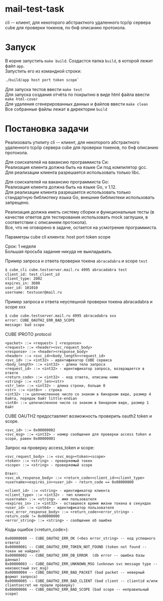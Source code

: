 # mail-test-task
cli -- клиент, для некоторого абстрактного удаленного tcp/ip сервера cube для проверки токенов, по бнф описанию протокола.
# Запуск
В корне запустить `make build`. Создастся папка `build`, в которой лежит файл `app`.  
Запустить его из командной строки:  
```bash
./build/app host port token scope`
```
Для запуска тестов ввести `make test`  
Для запуска создания отчёта по покрытию в виде html файла ввести `make html-cover`  
Для удаления сгенерированных данных и файлов ввести `make clean`  
Все собранные файлы лежат в директории `build`  
# Постановка задачи

Реализовать утилиту cli -- клиент, для некоторого абстрактного удаленного tcp/ip сервера cube для проверки токенов, по бнф описанию протокола.

Для соискателей на вакансию программиста Си:  
Реализация клиента должна быть на языке Си под компилятор gcc.  
Для реализации клиента разрешается использовать только libc.  

Для соискателей на вакансию программиста Go:  
Реализация клиента должна быть на языке Go, v 1.12.  
Для реализации клиента разрешается использовать только стандартную библиотеку языка Go, внешние библиотеки использовать запрещено.  

Реализация должна иметь систему сборки и функциональные тесты (в качестве ответов для тестирования использовать mock заглушки, в соответствии с описанием протокола).  
Все, что не оговорено в задаче, остается на усмотрение программиста.  
  
Параметры cube cli клиента: host port token scope  
  
Срок: 1 неделя  
Большая просьба задание никуда не выкладывать.  
  
Пример запроса и ответа проверки токена `abracadabra` и scope `test`
```bash
$ cube_cli cube.testserver.mail.ru 4995 abracadabra test
client_id: test_client_id
client_type: 2002
expires_in: 3600
user_id: 101010
username: testuser@mail.ru
```
  
Пример запроса и ответа неуспешной проверки токена abracadabra и scope xxx  
```bash
$ cube cube.testserver.mail.ru 4995 abracadabra xxx
error: CUBE_OAUTH2_ERR_BAD_SCOPE
message: bad scope
```

CUBE IPROTO protocol  
```
<packet> ::= <request> | <response>
<request> ::= <header><svc_request_body>
<response> ::= <header><response_body>
<header> ::= <svc_id><body_length><request_id>
<svc_id> ::= <int32> - идентификатор CUBE сервиса
<body_length> ::= <int32> - длина тела запроса
<request_id> ::= <int32> - идентификатор запроса, возвращается в ответе
<return_code> ::= <int32> - код ответа, описаны ниже
<string> ::= <str_len><str>
<str_len> ::= <int32> - длина строки, больше 0
<str> ::= <int8>+ - строка
<int32> ::= целочисленное число со знаком в бинарном виде, размер 4 байта, порядок байт little-endian
<int8> ::= целочисленное число со знаком в бинарном виде, размер 1 байт
```
CUBE OAUTH2 предоставляет возможность проверить oauth2 token и scope.
```
<svc_id> ::= 0x00000002
<svc_msg> ::= <int32> - номер сообщения для проверки access token и scope, равен 0x00000001
```
Запрос на проверку access_token и scope: 
```
<svc_request_body> ::= <svc_msg><token><scope>
<token> ::= <string> - проверяемый токен
<scope> ::= <string> - проверяемый scope

Ответ:
<svc_ok_response_body> ::= <return_code><client_id><client_type><username><expires_in><user_id> - return_code == 0x00000000 

<client_id> ::= <string> - идентификатор клиента
<client_type> ::= <int32> - тип клиента
<username> ::= <string> - имя пользователя
<expires_in> ::= <int32> - оставшееся время жизни токена в секундах
<user_id> ::= <int64> - идентификатор пользователя
<svc_error_response_body> ::= <return_code><error_string> - return_code != 0x00000000 
<error_string> ::= <string> - сообщение об ошибке
```
Коды ошибок (<return_code>):
```
0x00000000 -- CUBE_OAUTH2_ERR_OK (<без error_string> -- код успешного ответа)
0x00000001 -- CUBE_OAUTH2_ERR_TOKEN_NOT_FOUND (token not found -- токен не найден)
0x00000002 -- CUBE_OAUTH2_ERR_DB_ERROR  (db error -- ошибка базы данных)
0x00000003 -- CUBE_OAUTH2_ERR_UNKNOWN_MSG (unknown svc message type -- неизвестный svc_msg)
0x00000004 -- CUBE_OAUTH2_ERR_BAD_PACKET (bad packet -- неверный формат запроса)
0x00000005 -- CUBE_OAUTH2_ERR_BAD_CLIENT (bad client -- clientid и/или clientsecret не прошли проверку)
0x00000006 -- CUBE_OAUTH2_ERR_BAD_SCOPE (bad scope -- неправильный scope)
```

